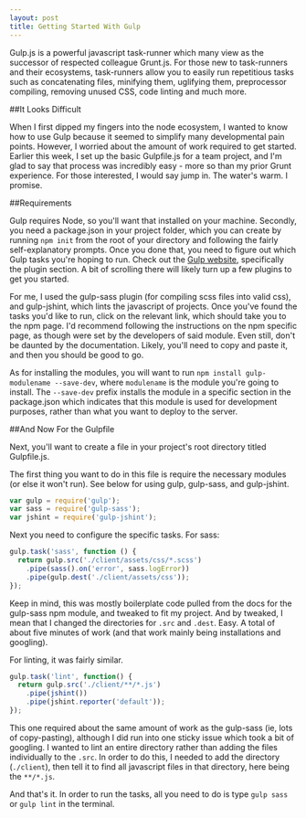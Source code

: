 ```yaml
---
layout: post
title: Getting Started With Gulp
---
```


Gulp.js is a powerful javascript task-runner which many view as the successor of respected colleague Grunt.js. For those new to task-runners and their ecosystems, task-runners allow you to easily run repetitious tasks such as concatenating files, minifying them, uglifying them, preprocessor compiling, removing unused CSS, code linting and much more.

##It Looks Difficult

When I first dipped my fingers into the node ecosystem, I wanted to know how to use Gulp because it seemed to simplify many developmental pain points. However, I worried about the amount of work required to get started. Earlier this week, I set up the basic Gulpfile.js for a team project, and I'm glad to say that process was incredibly easy - more so than my prior Grunt experience. For those interested, I would say jump in. The water's warm. I promise.

##Requirements

Gulp requires Node, so you'll want that installed on your machine. Secondly, you need a package.json in your project folder, which you can create by running `npm init` from the root of your directory and following the fairly self-explanatory prompts. Once you done that, you need to figure out which Gulp tasks you're hoping to run. Check out the [Gulp website](http://gulpjs.com/), specifically the plugin section. A bit of scrolling there will likely turn up a few plugins to get you started.

For me, I used the gulp-sass plugin (for compiling scss files into valid css), and gulp-jshint, which lints the javascript of projects. Once you've found the tasks you'd like to run, click on the relevant link, which should take you to the npm page. I'd recommend following the instructions on the npm specific page, as though were set by the developers of said module. Even still, don't be daunted by the documentation. Likely, you'll need to copy and paste it, and then you should be good to go.

As for installing the modules, you will want to run `npm install gulp-modulename --save-dev`, where `modulename` is the module you're going to install. The `--save-dev` prefix installs the module in a specific section in the package.json which indicates that this module is used for development purposes, rather than what you want to deploy to the server.

##And Now For the Gulpfile

Next, you'll want to create a file in your project's root directory titled Gulpfile.js.

The first thing you want to do in this file is require the necessary modules (or else it won't run). See below for using gulp, gulp-sass, and gulp-jshint.

```javascript
var gulp = require('gulp');
var sass = require('gulp-sass');
var jshint = require('gulp-jshint');
```

Next you need to configure the specific tasks. For sass:

```javascript
gulp.task('sass', function () {
  return gulp.src('./client/assets/css/*.scss')
    .pipe(sass().on('error', sass.logError))
    .pipe(gulp.dest('./client/assets/css'));
});
```

Keep in mind, this was mostly boilerplate code pulled from the docs for the gulp-sass npm module, and tweaked to fit my project. And by tweaked, I mean that I changed the directories for `.src` and `.dest`. Easy. A total of about five minutes of work (and that work mainly being installations and googling).

For linting, it was fairly similar.

```javascript
gulp.task('lint', function() {
  return gulp.src('./client/**/*.js')
    .pipe(jshint())
    .pipe(jshint.reporter('default'));
});
```

This one required about the same amount of work as the gulp-sass (ie, lots of copy-pasting), although I did run into one sticky issue which took a bit of googling. I wanted to lint an entire directory rather than adding the files individually to the `.src`. In order to do this, I needed to add the directory (`./client`), then tell it to find all javascript files in that directory, here being the `**/*.js`.

And that's it. In order to run the tasks, all you need to do is type `gulp sass` or `gulp lint` in the terminal.
